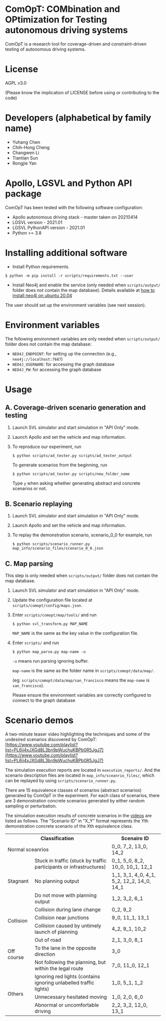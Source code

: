 # ComOpT: COMbination and OPtimization for Testing autonomous driving systems

ComOpT is a research tool for coverage-driven and constraint-driven testing of autonomous driving systems. 

# License

AGPL v3.0

(Please know the implication of LICENSE before using or contributing to the code)


# Developers (alphabetical by family name)

* Yuhang Chen
* Chih-Hong Cheng 
* Changwen Li 
* Tiantian Sun 
* Rongjie Yan

# Apollo, LGSVL and Python API package

ComOpT has been tested with the following software configuration:

* Apollo autonomous driving stack - master taken on 20210414
* LGSVL version - 2021.01
* LGSVL PythonAPI version - 2021.01
* Python >= 3.8


# Installing additional software

* Install Python requirements.

```
$ python -m pip install -r scripts/requirements.txt --user
```

* Install Neo4j and enable the service (only needed when `scripts/output/` folder does not contain the map database). Details available at [how to install neo4j on ubuntu 20.04](https://www.digitalocean.com/community/tutorials/how-to-install-and-configure-neo4j-on-ubuntu-20-04)

The user should set up the environment variables (see next session).

# Environment variables

The following environment variables are only needed when `scripts/output/` folder does not contain the map database:

* `NEO4J_ENDPOINT`: for setting up the connection (e.g., `neo4j://localhost:7687`)
* `NEO4J_USERNAME`: for accessing the graph database
* `NEO4J_PW`: for accessing the graph database

# Usage 

## A. Coverage-driven scenario generation and testing

1. Launch SVL simulator and start simulation in "API Only" mode.

2. Launch Apollo and set the vehicle and map information.

3. To reproduce our experiment, run

   ```
   $ python scripts/ad_tester.py scripts/ad_tester_output
   ```

   To generate scenarios from the beginning, run

   ```
   $ python scripts/ad_tester.py scripts/new_folder_name
   ```

   Type `y` when asking whether generating abstract and concrete scenarios or not.
    

## B. Scenario replaying

1. Launch SVL simulator and start simulation in "API Only" mode.

2. Launch Apollo and set the vehicle and map information.

3. To replay the demonstration scenario, scenario_0_0 for example, run

   ```
   $ python scripts/scenario_runner.py map_info/scenario_files/scenario_0_0.json
   ```

## C. Map parsing

This step is only needed when `scripts/output/` folder does not contain the map database.

1. Launch SVL simulator and start simulation in "API Only" mode.

2. Update the configuration file located at `scripts/comopt/config/maps.json`.

3. Enter `scripts/comopt/map/tools/`  and run 
    ```
    $ python svl_transform.py MAP_NAME
    ```
    `MAP_NAME` is the same as the key value in the configuration file.

4. Enter `scripts/`  and run
   ```
   $ python map_parse.py map-name -u
   ```
   `-u` means run parsing ignoring buffer.

   `map-name` is the same as the folder name in `scripts/comopt/data/map/`.


   (eg: `scripts/comopt/data/map/san_francisco` means the `map-name` is `san_francisco`).

   Please ensure the environment variables are correctly configured to connect to the graph database
# Scenario demos

A two-minute teaser video highlighting the techniques and some of the undesired scenarios discovered by ComOpT: [https://www.youtube.com/playlist?list=PL6ii4xJXGd8L3bn9pWuchuKBPb0R5JgJ7](https://www.youtube.com/playlist?list=PL6ii4xJXGd8L3bn9pWuchuKBPb0R5JgJ7)

The simulation execution reports are located in `execution_reports/`. And the scenario description files are located in `map_info/sceanrio_files/`, which can be replayed by using `scripts/scenario_runner.py`.

There are 15 equivalence classes of scenarios (abstract scenarios) generated by ComOpT in the experiment. For each class of scenarios, there are 3 demonstration concrete scenarios generated by either random sampling or perturbation.

The simulation execution results of concrete scenarios in the [videos](https://drive.google.com/drive/folders/162fAdfQJgQXQu6mPM6IGw0r1UNy8Gt3v?usp=sharing) are listed as follows. The "Scenario ID" in "X_Y" format represents the Yth demonstration concrete scenario of the Xth equivalence class.

<table>
  <tr>
    <th colspan="2">Classification</th>
    <th colspan="2">Scenairo ID</th>
  </tr>
  <tr>
    <td colspan="2"> Normal sceanrios </td>
    <td>0_0, 7_2, 13_0, 14_2</td>
  </tr>
  <tr>
    <td rowspan="3"> Stagnant </td>
    <td>Stuck in traffic (stuck by traffic participants or infrastructures)</td>
    <td>0_1, 5_0, 8_2, 10_0, 10_1, 12_1</td>
  </tr>
  <tr>
    <td>No planning output</td>
    <td>1_1, 3_1, 4_0, 4_1, 5_2, 12_2, 14_0, 14_1</td>
  </tr>
  <tr>
    <td>Do not move with planning output</td>
    <td>1_2, 3_2, 6_1</td>
  </tr>
  <tr>
    <td rowspan="3"> Collision </td>
    <td>Collision during lane change</td>
    <td>0_2, 9_2</td>
  </tr>
  <tr>
    <td>Collision near junctions</td>
    <td>9_0, 11_1, 13_1</td>
  </tr>
  <tr>
    <td>Collision caused by untimely launch of planning</td>
    <td>4_2, 9_1, 10_2</td>
  </tr>
  <tr>
    <td rowspan="3"> Off course </td>
    <td>Out of road</td>
    <td>2_1, 3_0, 8_1</td>
  </tr>
  <tr>
    <td>To the lane in the opposite direction</td>
    <td>3_0</td>
  </tr>
  <tr>
    <td>Not following the planning, but within the legal route</td>
    <td>7_0, 11_0, 12_1</td>
  </tr>
  <tr>
    <td rowspan="3"> Others </td>
    <td>Ignoring red lights (contains ignoring unlabelled traffic lights)</td>
    <td>1_0, 5_1, 1_2</td>
  </tr>
  <tr>
    <td>Unnecessary hesitated moving</td>
    <td>1_0, 2_0, 6_0</td>
  </tr>
  <tr>
    <td>Abnormal or uncomfortable driving</td>
    <td>2_2, 3_2, 12_0, 13_1</td>
  </tr>
</table>

